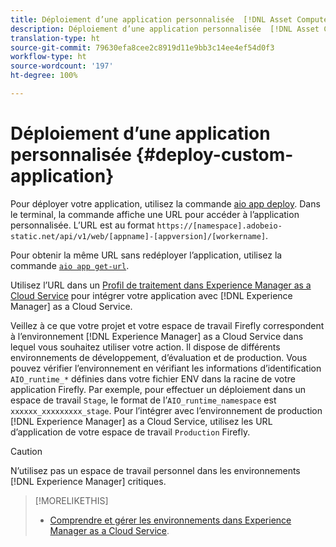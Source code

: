 ```yaml
---
title: Déploiement d’une application personnalisée  [!DNL Asset Compute Service] .
description: Déploiement d’une application personnalisée  [!DNL Asset Compute Service] .
translation-type: ht
source-git-commit: 79630efa8cee2c8919d11e9bb3c14ee4ef54d0f3
workflow-type: ht
source-wordcount: '197'
ht-degree: 100%

---
```



# Déploiement d’une application personnalisée {#deploy-custom-application}

Pour déployer votre application, utilisez la commande [aio app deploy](https://github.com/adobe/aio-cli#aio-appdeploy). Dans le terminal, la commande affiche une URL pour accéder à l’application personnalisée. L’URL est au format `https://[namespace].adobeio-static.net/api/v1/web/[appname]-[appversion]/[workername]`.

Pour obtenir la même URL sans redéployer l’application, utilisez la commande [`aio app get-url`](https://github.com/adobe/aio-cli#aio-appget-url-action).

Utilisez l’URL dans un [Profil de traitement dans Experience Manager as a Cloud Service](https://experienceleague.adobe.com/docs/experience-manager-cloud-service/assets/manage/asset-microservices-configure-and-use.html) pour intégrer votre application avec [!DNL Experience Manager] as a Cloud Service.

Veillez à ce que votre projet et votre espace de travail Firefly correspondent à l’environnement [!DNL Experience Manager] as a Cloud Service dans lequel vous souhaitez utiliser votre action. Il dispose de différents environnements de développement, d’évaluation et de production. Vous pouvez vérifier l’environnement en vérifiant les informations d’identification `AIO_runtime_*` définies dans votre fichier ENV dans la racine de votre application Firefly. Par exemple, pour effectuer un déploiement dans un espace de travail `Stage`, le format de l’`AIO_runtime_namespace` est `xxxxxx_xxxxxxxxx_stage`. Pour l’intégrer avec l’environnement de production [!DNL Experience Manager] as a Cloud Service, utilisez les URL d’application de votre espace de travail `Production` Firefly.

>[!CAUTION]
>
>N’utilisez pas un espace de travail personnel dans les environnements [!DNL Experience Manager] critiques.

>[!MORELIKETHIS]
>
>* [Comprendre et gérer les environnements dans Experience Manager as a Cloud Service](https://experienceleague.adobe.com/docs/experience-manager-cloud-service/implementing/using-cloud-manager/manage-environments.html).


